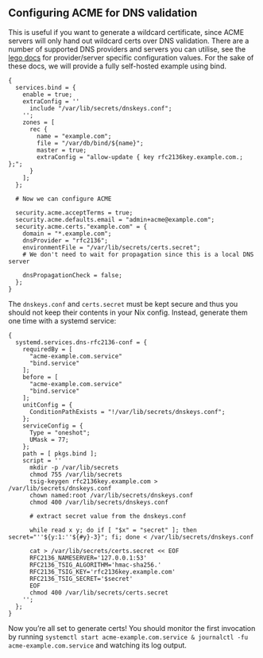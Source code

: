 ## Configuring ACME for DNS validation

This is useful if you want to generate a wildcard certificate, since ACME servers will only hand out wildcard certs over DNS validation. There are a number of supported DNS providers and servers you can utilise, see the [lego docs](https://go-acme.github.io/lego/dns/) for provider/server specific configuration values. For the sake of these docs, we will provide a fully self-hosted example using bind.

```programlisting
{
  services.bind = {
    enable = true;
    extraConfig = ''
      include "/var/lib/secrets/dnskeys.conf";
    '';
    zones = [
      rec {
        name = "example.com";
        file = "/var/db/bind/${name}";
        master = true;
        extraConfig = "allow-update { key rfc2136key.example.com.; };";
      }
    ];
  };

  # Now we can configure ACME

  security.acme.acceptTerms = true;
  security.acme.defaults.email = "admin+acme@example.com";
  security.acme.certs."example.com" = {
    domain = "*.example.com";
    dnsProvider = "rfc2136";
    environmentFile = "/var/lib/secrets/certs.secret";
    # We don't need to wait for propagation since this is a local DNS server

    dnsPropagationCheck = false;
  };
}
```

The `dnskeys.conf` and `certs.secret` must be kept secure and thus you should not keep their contents in your Nix config. Instead, generate them one time with a systemd service:

```programlisting
{
  systemd.services.dns-rfc2136-conf = {
    requiredBy = [
      "acme-example.com.service"
      "bind.service"
    ];
    before = [
      "acme-example.com.service"
      "bind.service"
    ];
    unitConfig = {
      ConditionPathExists = "!/var/lib/secrets/dnskeys.conf";
    };
    serviceConfig = {
      Type = "oneshot";
      UMask = 77;
    };
    path = [ pkgs.bind ];
    script = ''
      mkdir -p /var/lib/secrets
      chmod 755 /var/lib/secrets
      tsig-keygen rfc2136key.example.com > /var/lib/secrets/dnskeys.conf
      chown named:root /var/lib/secrets/dnskeys.conf
      chmod 400 /var/lib/secrets/dnskeys.conf

      # extract secret value from the dnskeys.conf

      while read x y; do if [ "$x" = "secret" ]; then secret="''${y:1:''${#y}-3}"; fi; done < /var/lib/secrets/dnskeys.conf

      cat > /var/lib/secrets/certs.secret << EOF
      RFC2136_NAMESERVER='127.0.0.1:53'
      RFC2136_TSIG_ALGORITHM='hmac-sha256.'
      RFC2136_TSIG_KEY='rfc2136key.example.com'
      RFC2136_TSIG_SECRET='$secret'
      EOF
      chmod 400 /var/lib/secrets/certs.secret
    '';
  };
}
```

Now you’re all set to generate certs! You should monitor the first invocation by running `systemctl start acme-example.com.service & journalctl -fu acme-example.com.service` and watching its log output.
